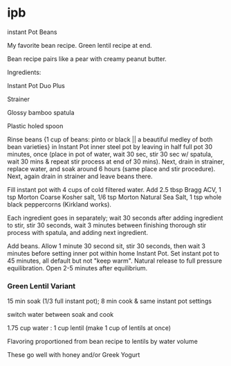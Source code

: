 # ipb
instant Pot Beans


My favorite bean recipe. Green lentil recipe at end.

Bean recipe pairs like a pear with creamy peanut butter.

Ingredients:

Instant Pot Duo Plus

Strainer

Glossy bamboo spatula

Plastic holed spoon

Rinse beans {1 cup of beans: pinto or black || a beautiful medley of both bean varieties} in Instant Pot inner steel pot by leaving in half full pot 30 minutes, once (place in pot of water, wait 30 sec, stir 30 sec w/ spatula, wait 30 mins & repeat stir process at end of 30 mins). Next, drain in strainer, replace water, and soak around 6 hours (same place and stir procedure). Next, again drain in strainer and leave beans there.

Fill instant pot with 4 cups of cold filtered water. Add 2.5 tbsp Bragg ACV, 1 tsp Morton Coarse Kosher salt, 1/6 tsp Morton Natural Sea Salt, 
1 tsp whole black peppercorns (Kirkland works). 

Each ingredient goes in separately; wait 30 seconds after adding ingredient to stir, stir 30 seconds, wait 3 minutes between finishing thorough stir process with spatula, and adding next ingredient. 

Add beans. Allow 1 minute 30 second sit, stir 30 seconds, then wait 3 minutes before setting inner pot within home Instant Pot. Set instant pot to 45 minutes, all default but not
"keep warm". Natural release to full pressure equilibration. Open 2-5 minutes after equilibrium.

### Green Lentil Variant

15 min soak (1/3 full instant pot); 8 min cook & same instant pot settings

switch water between soak and cook

1.75 cup water : 1 cup lentil (make 1 cup of lentils at once)

Flavoring proportioned from bean recipe to lentils by water volume 

These go well with honey and/or Greek Yogurt
